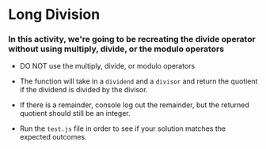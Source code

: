 # Long Division

### In this activity, we're going to be recreating the divide operator without using multiply, divide, or the modulo operators

* DO NOT use the multiply, divide, or modulo operators

* The function will take in a `dividend` and a `divisor` and return the quotient if the dividend is divided by the divisor.

* If there is a remainder, console log out the remainder, but the returned quotient should still be an integer.

* Run the `test.js` file in order to see if your solution matches the expected outcomes.